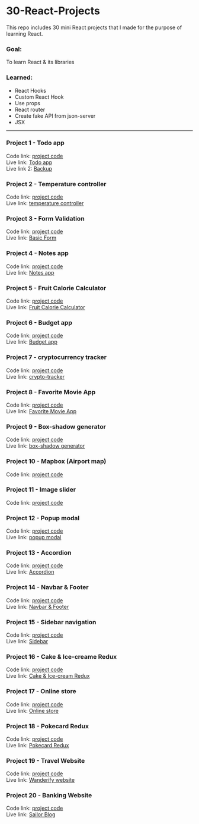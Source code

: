 # 30-React-Projects
This repo includes 30 mini React projects that I made for the purpose of learning React.

### Goal:
To learn React & its libraries

### Learned:
* React Hooks
* Custom React Hook
* Use props
* React router
* Create fake API from json-server
* JSX

---

### Project 1 - Todo app
Code link:
[project code](https://github.com/matintynn/30-React-Projects/tree/project-1-todo-app/todo-app)
</br>
Live link:
[Todo app](https://todo-app-react.salanlee.repl.co)</br>
Live link 2: [Backup](https://replit.com/@SalanLee/todo-app-react#.replit)

### Project 2 - Temperature controller
Code link:
[project code](https://replit.com/@SalanLee/Temperature-controller#src/App.js)
</br>
Live link:
[temperature controller](https://temperature-controller.salanlee.repl.co/)

### Project 3 - Form Validation
Code link:
[project code](https://github.com/matintynn/30-React-Projects/tree/project-3-form-validation/basic-form)
</br>
Live link:
[Basic Form](https://validation-form.salanlee.repl.co/)

### Project 4 - Notes app
Code link:
[project code](https://replit.com/@SalanLee/Notes-app#src/components/NotesList.js)
</br>
Live link:
[Notes app](https://notes-app.salanlee.repl.co/)

### Project 5 - Fruit Calorie Calculator
Code link:
[project code](https://github.com/matintynn/30-React-Projects/tree/project-5-calorie-calculator/calorie-calculator)
</br>
Live link:
[Fruit Calorie Calculator](https://fruit-calorie-calculator.salanlee.repl.co/)

### Project 6 - Budget app
Code link:
[project code](https://github.com/matintynn/30-React-Projects/tree/project-6-budget-app)
</br>
Live link:
[Budget app](https://budget-app-2.salanlee.repl.co/)

### Project 7 - cryptocurrency tracker
Code link:
[project code](https://github.com/matintynn/30-React-Projects/tree/project-7-cryptocurrency-finance-tracker/crypto-tracker)
</br>
Live link:
[crypto-tracker](https://crypto-tracker.salanlee.repl.co)

### Project 8 - Favorite Movie App
Code link:
[project code](https://github.com/matintynn/30-React-Projects/tree/project-8-movie-search-app/movie-search)
</br>
Live link:
[Favorite Movie App](https://movie-search-app.salanlee.repl.co/)

### Project 9 - Box-shadow generator
Code link:
[project code](https://github.com/matintynn/30-React-Projects/tree/project-9-boxshadow-generator/boxshadow-generator)
</br>
Live link:
[box-shadow generator](https://box-shadow-generator.salanlee.repl.co/)


### Project 10 - Mapbox (Airport map)
Code link:
[project code](https://github.com/matintynn/30-React-Projects/tree/project-10-airport-map/airport-map)

### Project 11 - Image slider
Code link:
[project code](https://github.com/matintynn/30-React-Projects/tree/project-11-react-slider/react-slider)

### Project 12 - Popup modal
Code link:
[project code](https://github.com/matintynn/30-React-Projects/tree/project-12-popup-modal/popup-modal)
</br>
Live link:
[popup modal](https://Popup-modal.salanlee.repl.co)

### Project 13 - Accordion
Code link:
[project code](https://github.com/matintynn/30-React-Projects/tree/project-13-accordion/accordion)
</br>
Live link:
[Accordion](https://accordion.salanlee.repl.co/)

### Project 14 - Navbar & Footer
Code link:
[project code](https://github.com/matintynn/30-React-Projects/tree/project-14-navbar-footer/navbar-footer)
</br>
Live link:
[Navbar & Footer]()

### Project 15 - Sidebar navigation
Code link:
[project code](https://github.com/matintynn/30-React-Projects/tree/project-15-sidebar-dropdown/sidebar)
</br>
Live link:
[Sidebar](https://sidebar.salanlee.repl.co)

### Project 16 - Cake & Ice-creame Redux
Code link:
[project code](https://github.com/matintynn/30-React-Projects/tree/project-16-cake-icecream-redux/cake-icecream)
</br>
Live link:
[Cake & Ice-cream Redux](https://cake-ice-cream-redux.salanlee.repl.co)

### Project 17 - Online store
Code link:
[project code](https://github.com/matintynn/30-React-Projects/tree/project-17-online-shop)
</br>
Live link:
[Online store](https://online-store.salanlee.repl.co/)

### Project 18 - Pokecard Redux
Code link:
[project code](https://github.com/matintynn/30-React-Projects/tree/project-18-pokecard-redux/pokecard-redux)
</br>
Live link:
[Pokecard Redux](https://pokemon-redux.salanlee.repl.co/)

### Project 19 - Travel Website
Code link:
[project code](https://github.com/matintynn/30-React-Projects/tree/project-19-travel-website/travel-website)
</br>
Live link:
[Wanderify website](https://travel-website-wanderify.salanlee.repl.co/)

### Project 20 - Banking Website
Code link:
[project code]()
</br>
Live link:
[Sailor Blog]()